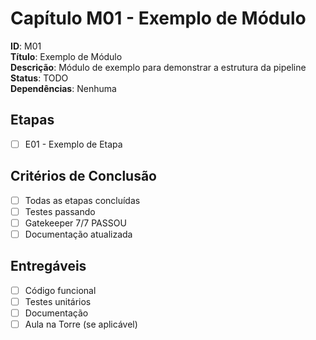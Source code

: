 # Capítulo M01 - Exemplo de Módulo

**ID**: M01  
**Título**: Exemplo de Módulo  
**Descrição**: Módulo de exemplo para demonstrar a estrutura da pipeline  
**Status**: TODO  
**Dependências**: Nenhuma  

## Etapas
- [ ] E01 - Exemplo de Etapa

## Critérios de Conclusão
- [ ] Todas as etapas concluídas
- [ ] Testes passando
- [ ] Gatekeeper 7/7 PASSOU
- [ ] Documentação atualizada

## Entregáveis
- [ ] Código funcional
- [ ] Testes unitários
- [ ] Documentação
- [ ] Aula na Torre (se aplicável)
